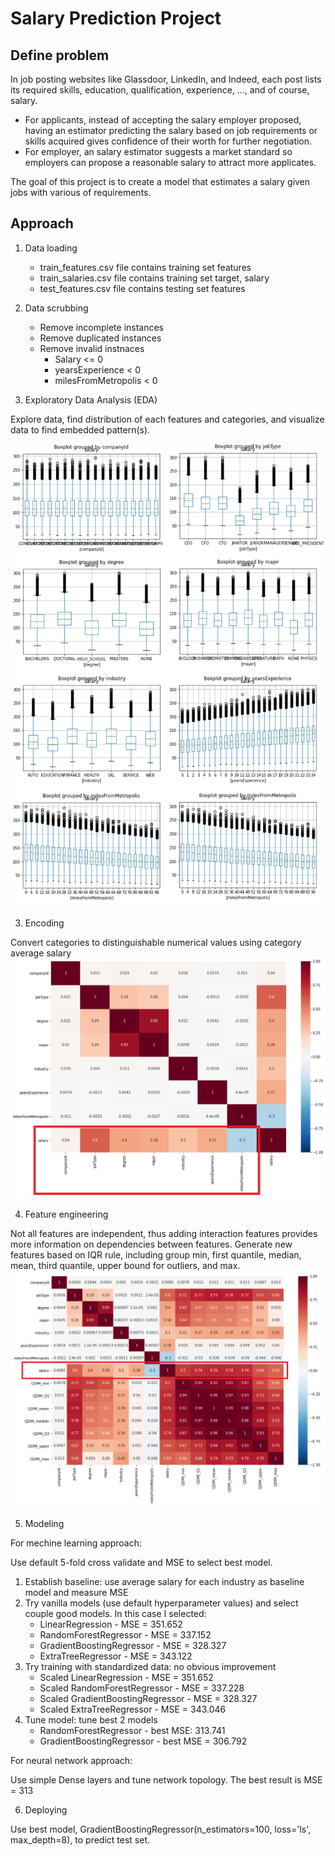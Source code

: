 # Salary Prediction Project
## Define problem
In job posting websites like Glassdoor, LinkedIn, and Indeed, each post lists its required skills, education, qualification, experience, ..., and of course, salary. 
* For applicants, instead of accepting the salary employer proposed, having an estimator predicting the salary based on job requirements or skills acquired gives confidence of their worth for further negotiation. 
* For employer, an salary estimator suggests a market standard so employers can propose a reasonable salary to attract more applicates. 

The goal of this project is to create a model that estimates a salary given jobs with various of requirements.

## Approach
1. Data loading
    * train_features.csv file contains training set features
    * train_salaries.csv file contains training set target, salary
    * test_features.csv file contains testing set features

2. Data scrubbing
    * Remove incomplete instances
    * Remove duplicated instances
    * Remove invalid instnaces
        * Salary <= 0
        * yearsExperience < 0
        * milesFromMetropolis < 0

3. Exploratory Data Analysis (EDA)

Explore data, find distribution of each features and categories, and visualize data to find embedded pattern(s).

<img src="images/eda_boxplots.png">

3. Encoding

Convert categories to distinguishable numerical values using category average salary
<img src="images/encoder_corr_matrix.png">

4. Feature engineering

Not all features are independent, thus adding interaction features provides more information on dependencies between features. Generate new features based on IQR rule, including group min, first quantile, median, mean, third quantile, upper bound for outliers, and max.
<img src="images/feat_eng_corr_matrix.png">

5. Modeling

For mechine learning approach: 

Use default 5-fold cross validate and MSE to select best model.
  1. Establish baseline: use average salary for each industry as baseline model and measure MSE    
  2. Try vanilla models (use default hyperparameter values) and select couple good models. In this case I selected:
      * LinearRegression - MSE = 351.652
      * RandomForestRegressor - MSE = 337.152
      * GradientBoostingRegressor - MSE = 328.327        
      * ExtraTreeRegressor - MSE = 343.122        
  3. Try training with standardized data: no obvious improvement
      * Scaled LinearRegression - MSE = 351.652
      * Scaled RandomForestRegressor - MSE = 337.228
      * Scaled GradientBoostingRegressor - MSE = 328.327
      * Scaled ExtraTreeRegressor - MSE = 343.046        
  4. Tune model: tune best 2 models
      * RandomForestRegressor - best MSE: 313.741
      * GradientBoostingRegressor - best MSE = 306.792

For neural network approach:

Use simple Dense layers and tune network topology. The best result is MSE = 313

6. Deploying

Use best model, GradientBoostingRegressor(n_estimators=100, loss='ls', max_depth=8), to predict test set.
